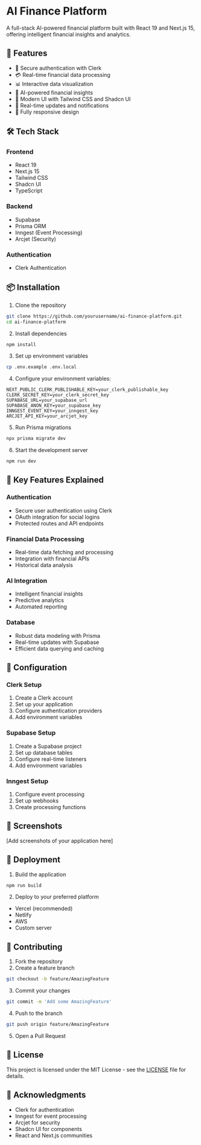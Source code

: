 # AI Finance Platform

A full-stack AI-powered financial platform built with React 19 and Next.js 15, offering intelligent financial insights and analytics.

## 🚀 Features

- 🔐 Secure authentication with Clerk
- 💳 Real-time financial data processing
- 📊 Interactive data visualization
- 🤖 AI-powered financial insights
- 🎨 Modern UI with Tailwind CSS and Shadcn UI
- 🔄 Real-time updates and notifications
- 📱 Fully responsive design

## 🛠️ Tech Stack

### Frontend
- React 19
- Next.js 15
- Tailwind CSS
- Shadcn UI
- TypeScript

### Backend
- Supabase
- Prisma ORM
- Inngest (Event Processing)
- Arcjet (Security)

### Authentication
- Clerk Authentication

## 📦 Installation

1. Clone the repository
```bash
git clone https://github.com/yourusername/ai-finance-platform.git
cd ai-finance-platform
```

2. Install dependencies
```bash
npm install
```

3. Set up environment variables
```bash
cp .env.example .env.local
```

4. Configure your environment variables:
```env
NEXT_PUBLIC_CLERK_PUBLISHABLE_KEY=your_clerk_publishable_key
CLERK_SECRET_KEY=your_clerk_secret_key
SUPABASE_URL=your_supabase_url
SUPABASE_ANON_KEY=your_supabase_key
INNGEST_EVENT_KEY=your_inngest_key
ARCJET_API_KEY=your_arcjet_key
```

5. Run Prisma migrations
```bash
npx prisma migrate dev
```

6. Start the development server
```bash
npm run dev
```

## 🌟 Key Features Explained

### Authentication
- Secure user authentication using Clerk
- OAuth integration for social logins
- Protected routes and API endpoints

### Financial Data Processing
- Real-time data fetching and processing
- Integration with financial APIs
- Historical data analysis

### AI Integration
- Intelligent financial insights
- Predictive analytics
- Automated reporting

### Database
- Robust data modeling with Prisma
- Real-time updates with Supabase
- Efficient data querying and caching

## 🔧 Configuration

### Clerk Setup
1. Create a Clerk account
2. Set up your application
3. Configure authentication providers
4. Add environment variables

### Supabase Setup
1. Create a Supabase project
2. Set up database tables
3. Configure real-time listeners
4. Add environment variables

### Inngest Setup
1. Configure event processing
2. Set up webhooks
3. Create processing functions

## 📱 Screenshots

[Add screenshots of your application here]

## 🚀 Deployment

1. Build the application
```bash
npm run build
```

2. Deploy to your preferred platform
- Vercel (recommended)
- Netlify
- AWS
- Custom server

## 🤝 Contributing

1. Fork the repository
2. Create a feature branch
```bash
git checkout -b feature/AmazingFeature
```
3. Commit your changes
```bash
git commit -m 'Add some AmazingFeature'
```
4. Push to the branch
```bash
git push origin feature/AmazingFeature
```
5. Open a Pull Request

## 📝 License

This project is licensed under the MIT License - see the [LICENSE](LICENSE) file for details.

## 🙏 Acknowledgments

- Clerk for authentication
- Inngest for event processing
- Arcjet for security
- Shadcn UI for components
- React and Next.js communities